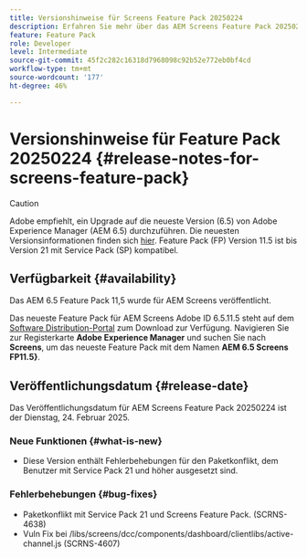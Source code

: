 ```yaml
---
title: Versionshinweise für Screens Feature Pack 20250224
description: Erfahren Sie mehr über das AEM Screens Feature Pack 20250224, das am Dienstag, 24. Februar 2025 veröffentlicht wurde.
feature: Feature Pack
role: Developer
level: Intermediate
source-git-commit: 45f2c282c16318d7968098c92b52e772eb0bf4cd
workflow-type: tm+mt
source-wordcount: '177'
ht-degree: 46%

---
```


# Versionshinweise für Feature Pack 20250224 {#release-notes-for-screens-feature-pack}

>[!CAUTION]
>Adobe empfiehlt, ein Upgrade auf die neueste Version (6.5) von Adobe Experience Manager (AEM 6.5) durchzuführen. Die neuesten Versionsinformationen finden sich [hier](https://experienceleague.adobe.com/de/docs/experience-manager-65/content/release-notes/release-notes).
>Feature Pack (FP) Version 11.5 ist bis Version 21 mit Service Pack (SP) kompatibel.


## Verfügbarkeit {#availability}

Das AEM 6.5 Feature Pack 11,5 wurde für AEM Screens veröffentlicht.

Das neueste Feature Pack für AEM Screens Adobe ID 6.5.11.5 steht auf dem [Software Distribution-Portal](https://experience.adobe.com/#/downloads/content/software-distribution/de/aem.html) zum Download zur Verfügung. Navigieren Sie zur Registerkarte **Adobe Experience Manager** und suchen Sie nach **Screens**, um das neueste Feature Pack mit dem Namen **AEM 6.5 Screens FP11.5}**.

## Veröffentlichungsdatum {#release-date}

Das Veröffentlichungsdatum für AEM Screens Feature Pack 20250224 ist der Dienstag, 24. Februar 2025.

### Neue Funktionen {#what-is-new}

* Diese Version enthält Fehlerbehebungen für den Paketkonflikt, dem Benutzer mit Service Pack 21 und höher ausgesetzt sind.

### Fehlerbehebungen {#bug-fixes}

* Paketkonflikt mit Service Pack 21 und Screens Feature Pack. (SCRNS-4638)
* Vuln Fix bei /libs/screens/dcc/components/dashboard/clientlibs/active-channel.js (SCRNS-4607)
